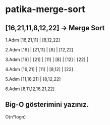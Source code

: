 # patika-merge-sort

## [16,21,11,8,12,22] -> Merge Sort

1.Adım [16,21,11] | [8,12,22]

2.Adım [16] | [21,11] | [8] | [12,22]

3.Adım [16] | [21] | [11] | [8] | [12] | [22] |

4.Adım [16,21] | [11] | [8,12] | [22]

5.Adım [11,16,21] | [8,12,22]

6.Adım [8,11,12,16,21,22]

## Big-O gösterimini yazınız.

O(n*logn)
